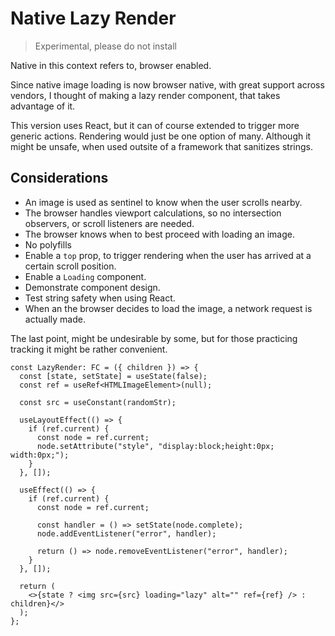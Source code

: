 # Native Lazy Render

> Experimental, please do not install

Native in this context refers to, browser enabled.

Since native image loading is now browser native, with great support across vendors, I thought of making a lazy render component, that takes advantage of it.

This version uses React, but it can of course extended to trigger more generic actions. Rendering would just be one option of many. Although it might be unsafe, when used outsite of a framework that sanitizes strings.

## Considerations

- An image is used as sentinel to know when the user scrolls nearby.
- The browser handles viewport calculations, so no intersection observers, or scroll listeners are needed.
- The browser knows when to best proceed with loading an image.
- No polyfills
- Enable a `top` prop, to trigger rendering when the user has arrived at a certain scroll position.
- Enable a `Loading` component.
- Demonstrate component design.
- Test string safety when using React.
- When an the browser decides to load the image, a network request is actually made.

The last point, might be undesirable by some, but for those practicing tracking it might be rather convenient.

```tsx
const LazyRender: FC = ({ children }) => {
  const [state, setState] = useState(false);
  const ref = useRef<HTMLImageElement>(null);

  const src = useConstant(randomStr);

  useLayoutEffect(() => {
    if (ref.current) {
      const node = ref.current;
      node.setAttribute("style", "display:block;height:0px; width:0px;");
    }
  }, []);

  useEffect(() => {
    if (ref.current) {
      const node = ref.current;

      const handler = () => setState(node.complete);
      node.addEventListener("error", handler);

      return () => node.removeEventListener("error", handler);
    }
  }, []);

  return (
    <>{state ? <img src={src} loading="lazy" alt="" ref={ref} /> : children}</>
  );
};
```
